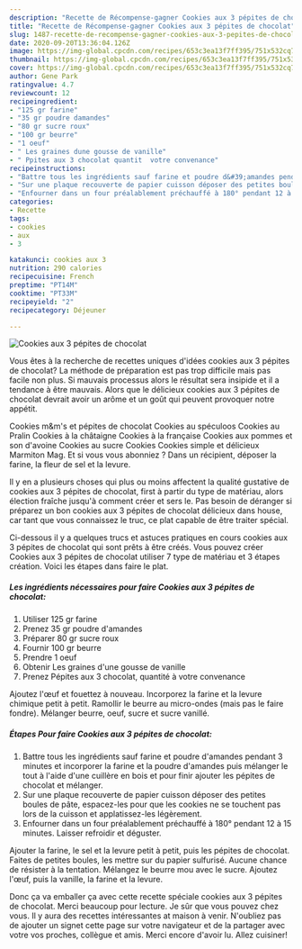 ```yaml
---
description: "Recette de Récompense-gagner Cookies aux 3 pépites de chocolat"
title: "Recette de Récompense-gagner Cookies aux 3 pépites de chocolat"
slug: 1487-recette-de-recompense-gagner-cookies-aux-3-pepites-de-chocolat
date: 2020-09-20T13:36:04.126Z
image: https://img-global.cpcdn.com/recipes/653c3ea13f7ff395/751x532cq70/cookies-aux-3-pepites-de-chocolat-photo-principale-de-la-recette.jpg
thumbnail: https://img-global.cpcdn.com/recipes/653c3ea13f7ff395/751x532cq70/cookies-aux-3-pepites-de-chocolat-photo-principale-de-la-recette.jpg
cover: https://img-global.cpcdn.com/recipes/653c3ea13f7ff395/751x532cq70/cookies-aux-3-pepites-de-chocolat-photo-principale-de-la-recette.jpg
author: Gene Park
ratingvalue: 4.7
reviewcount: 12
recipeingredient:
- "125 gr farine"
- "35 gr poudre damandes"
- "80 gr sucre roux"
- "100 gr beurre"
- "1 oeuf"
- " Les graines dune gousse de vanille"
- " Ppites aux 3 chocolat quantit  votre convenance"
recipeinstructions:
- "Battre tous les ingrédients sauf farine et poudre d&#39;amandes pendant 3 minutes et incorporer la farine et la poudre d&#39;amandes puis mélanger le tout à l&#39;aide d&#39;une cuillère en bois et pour finir ajouter les pépites de chocolat et mélanger."
- "Sur une plaque recouverte de papier cuisson déposer des petites boules de pâte, espacez-les pour que les cookies ne se touchent pas lors de la cuisson et applatissez-les légèrement."
- "Enfourner dans un four préalablement préchauffé à 180° pendant 12 à 15 minutes. Laisser refroidir et déguster."
categories:
- Recette
tags:
- cookies
- aux
- 3

katakunci: cookies aux 3 
nutrition: 290 calories
recipecuisine: French
preptime: "PT14M"
cooktime: "PT33M"
recipeyield: "2"
recipecategory: Déjeuner

---
```



![Cookies aux 3 pépites de chocolat](https://img-global.cpcdn.com/recipes/653c3ea13f7ff395/751x532cq70/cookies-aux-3-pepites-de-chocolat-photo-principale-de-la-recette.jpg)

Vous êtes à la recherche de recettes uniques d'idées cookies aux 3 pépites de chocolat? La méthode de préparation est pas trop difficile mais pas facile non plus. Si mauvais processus alors le résultat sera insipide et il a tendance à être mauvais. Alors que le délicieux cookies aux 3 pépites de chocolat devrait avoir un arôme et un goût qui peuvent provoquer notre appétit.

Cookies m&amp;m&#39;s et pépites de chocolat Cookies au spéculoos Cookies au Pralin Cookies à la châtaigne Cookies à la française Cookies aux pommes et son d&#39;avoine Cookies au sucre Cookies Cookies simple et délicieux Marmiton Mag. Et si vous vous abonniez ? Dans un récipient, déposer la farine, la fleur de sel et la levure.

Il y en a plusieurs choses qui plus ou moins affectent la qualité gustative de cookies aux 3 pépites de chocolat, first à partir du type de matériau, alors élection fraîche jusqu'à comment créer et sers le. Pas besoin de déranger si préparez un bon cookies aux 3 pépites de chocolat délicieux dans house, car tant que vous connaissez le truc, ce plat capable de être traiter spécial.


Ci-dessous il y a quelques trucs et astuces pratiques en cours cookies aux 3 pépites de chocolat qui sont prêts à être créés. Vous pouvez créer Cookies aux 3 pépites de chocolat utiliser 7 type de matériau et 3 étapes création. Voici les étapes dans faire le plat.

<!--inarticleads1-->

##### Les ingrédients nécessaires pour faire Cookies aux 3 pépites de chocolat:

1. Utiliser 125 gr farine
1. Prenez 35 gr poudre d&#39;amandes
1. Préparer 80 gr sucre roux
1. Fournir 100 gr beurre
1. Prendre 1 oeuf
1. Obtenir  Les graines d&#39;une gousse de vanille
1. Prenez  Pépites aux 3 chocolat, quantité à votre convenance


Ajoutez l&#39;œuf et fouettez à nouveau. Incorporez la farine et la levure chimique petit à petit. Ramollir le beurre au micro-ondes (mais pas le faire fondre). Mélanger beurre, oeuf, sucre et sucre vanillé. 

<!--inarticleads2-->

##### Étapes Pour faire Cookies aux 3 pépites de chocolat:

1. Battre tous les ingrédients sauf farine et poudre d&#39;amandes pendant 3 minutes et incorporer la farine et la poudre d&#39;amandes puis mélanger le tout à l&#39;aide d&#39;une cuillère en bois et pour finir ajouter les pépites de chocolat et mélanger.
1. Sur une plaque recouverte de papier cuisson déposer des petites boules de pâte, espacez-les pour que les cookies ne se touchent pas lors de la cuisson et applatissez-les légèrement.
1. Enfourner dans un four préalablement préchauffé à 180° pendant 12 à 15 minutes. Laisser refroidir et déguster.


Ajouter la farine, le sel et la levure petit à petit, puis les pépites de chocolat. Faites de petites boules, les mettre sur du papier sulfurisé. Aucune chance de résister à la tentation. Mélangez le beurre mou avec le sucre. Ajoutez l&#39;œuf, puis la vanille, la farine et la levure. 


Donc ça va emballer ça avec cette recette spéciale cookies aux 3 pépites de chocolat. Merci beaucoup pour lecture. Je sûr que vous pouvez chez vous. Il y aura des recettes  intéressantes at maison à venir. N'oubliez pas de ajouter un signet cette page sur votre navigateur et de la partager avec votre vos proches, collègue et amis. Merci encore d'avoir lu. Allez cuisiner!
